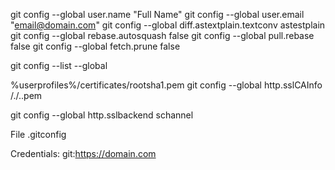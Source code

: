 git config --global user.name "Full Name"
git config --global user.email "email@domain.com"
git config --global diff.astextplain.textconv astestplain
git config --global rebase.autosquash false
git config --global pull.rebase false
git config --global fetch.prune false

git config --list --global

%userprofiles%/certificates/rootsha1.pem
git config --global http.sslCAInfo /./..pem

git config --global http.sslbackend schannel

File .gitconfig 

Credentials:
git:https://domain.com
